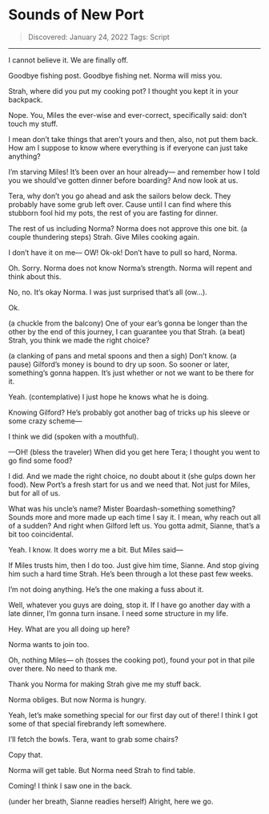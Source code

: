 # Sounds of New Port
> Discovered: January 24, 2022
> Tags: Script
* * *

I cannot believe it. We are finally off.

Goodbye fishing post. Goodbye fishing net. Norma will miss you.

Strah, where did you put my cooking pot? I thought you kept it in your backpack.

Nope. You, Miles the ever-wise and ever-correct, specifically said: don’t touch my stuff.

I mean don’t take things that aren’t yours and then, also, not put them back. How am I suppose to know where everything is if everyone can just take anything?

I’m starving Miles! It’s been over an hour already— and remember how I told you we should’ve gotten dinner before boarding? And now look at us.

Tera, why don’t you go ahead and ask the sailors below deck. They probably have some grub left over. Cause until I can find where this stubborn fool hid my pots, the rest of you are fasting for dinner.

The rest of us including Norma? Norma does not approve this one bit. (a couple thundering steps) Strah. Give Miles cooking again.

I don’t have it on me— OW! Ok-ok! Don’t have to pull so hard, Norma.

Oh. Sorry. Norma does not know Norma’s strength. Norma will repent and think about this.

No, no. It’s okay Norma. I was just surprised that’s all (ow...).

Ok.

(a chuckle from the balcony) One of your ear’s gonna be longer than the other by the end of this journey, I can guarantee you that Strah. (a beat) Strah, you think we made the right choice?

(a clanking of pans and metal spoons and then a sigh) Don’t know. (a pause) Gilford’s money is bound to dry up soon. So sooner or later, something’s gonna happen. It’s just whether or not we want to be there for it.

Yeah. (contemplative) I just hope he knows what he is doing.

Knowing Gilford? He’s probably got another bag of tricks up his sleeve or some crazy scheme—

I think we did (spoken with a mouthful).

—OH! (bless the traveler) When did you get here Tera; I thought you went to go find some food?

I did. And we made the right choice, no doubt about it (she gulps down her food). New Port’s a fresh start for us and we need that. Not just for Miles, but for all of us.

What was his uncle’s name? Mister Boardash-something something? Sounds more and more made up each time I say it. I mean, why reach out all of a sudden? And right when Gilford left us. You gotta admit, Sianne, that’s a bit too coincidental.

Yeah. I know. It does worry me a bit. But Miles said—

If Miles trusts him, then I do too. Just give him time, Sianne. And stop giving him such a hard time Strah. He’s been through a lot these past few weeks.

I’m not doing anything. He’s the one making a fuss about it.

Well, whatever you guys are doing, stop it. If I have go another day with a late dinner, I’m gonna turn insane. I need some structure in my life.

Hey. What are you all doing up here?

Norma wants to join too.

Oh, nothing Miles— oh (tosses the cooking pot), found your pot in that pile over there. No need to thank me.

Thank you Norma for making Strah give me my stuff back.

Norma obliges. But now Norma is hungry.

Yeah, let’s make something special for our first day out of there! I think I got some of that special firebrandy left somewhere.

I’ll fetch the bowls. Tera, want to grab some chairs?

Copy that.

Norma will get table. But Norma need Strah to find table.

Coming! I think I saw one in the back.

(under her breath, Sianne readies herself) Alright, here we go.
